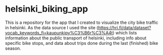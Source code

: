 
# helsinki_biking_app
This is a repository for the app that I created to visualize the city bike traffic in helsinki. 
As the data source I used the site (https://hri.fi/data/dataset?vocab_keywords_fi=kaupunkipy%C3%B6r%C3%A4t) which lists 
information about the public transport of helsinki, including info about specific bike stops, and data about trips done during the last
(finished) bike season.
